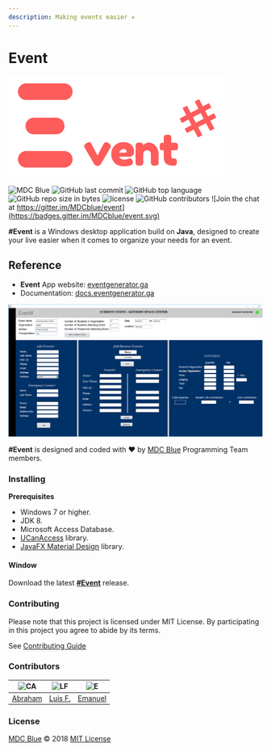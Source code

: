 ```yaml
---
description: Making events easier ✈️
---
```


# Event

![Event Logo](.gitbook/assets/event-1.png)

![MDC Blue](https://mdc.blue/badge.svg) ![GitHub last commit](https://img.shields.io/github/last-commit/mdcblue/event.svg) ![GitHub top language](https://img.shields.io/github/languages/top/mdcblue/event.svg) ![GitHub repo size in bytes](https://img.shields.io/github/repo-size/mdcblue/event.svg) ![license](https://img.shields.io/github/license/mdcblue/event.svg) ![GitHub contributors](https://img.shields.io/github/contributors/mdcblue/event.svg) ![Join the chat at https://gitter.im/MDCblue/event](https://badges.gitter.im/MDCblue/event.svg)

**\#Event** is a Windows desktop application build on **Java**, designed to create your live easier when it comes to organize your needs for an event.

## Reference

* **Event** App website: [eventgenerator.ga](https://eventgenerator.ga)
* Documentation: [docs.eventgenerator.ga](https://docs.eventgenerator.ga)

![Event](.gitbook/assets/event-ui.png)

**#Event** is designed and coded with ❤️ by [MDC Blue](https://mdc.blue) Programming Team members.

### Installing

**Prerequisites**

* Windows 7 or higher.
* JDK 8.
* Microsoft Access Database.
* [UCanAccess](http://ucanaccess.sourceforge.net/site.html) library.
* [JavaFX Material Design](http://www.jfoenix.com/) library.

#### Window

Download the latest [**\#Event**](https://eventgenerator.ga/#download-section) release.

### Contributing

Please note that this project is licensed under MIT License. By participating in this project you agree to abide by its terms.

See [Contributing Guide](https://docs.eventgenerator.ga/contributing)

### Contributors

| ![CA](https://avatars3.githubusercontent.com/u/21347264?s=50&v=4) | ![LF](https://avatars3.githubusercontent.com/u/34631500?s=50&v=4) | ![E](https://avatars3.githubusercontent.com/u/27441517?s=50&v=4) |
| --- | --- | --- |
| [Abraham](https://github.com/19cah) | [Luis F.](https://github.com/LuisRobaina) | [Emanuel](https://github.com/Jikiyama) |

### License

[MDC Blue](https://github.com/MDCblue) © 2018 [MIT License](https://github.com/MDCblue/event/blob/master/LICENSE)

